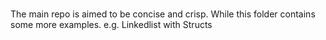 ### 
The main repo is aimed to be concise and crisp. While this folder contains some more examples. e.g. Linkedlist with Structs